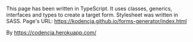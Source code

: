 This page has been written in TypeScript. It uses classes, generics, interfaces and types to create a target form. Stylesheet was written in SASS.
Page's URL: https://kodencja.github.io/forms-generator/index.html

By https://codencja.herokuapp.com/
